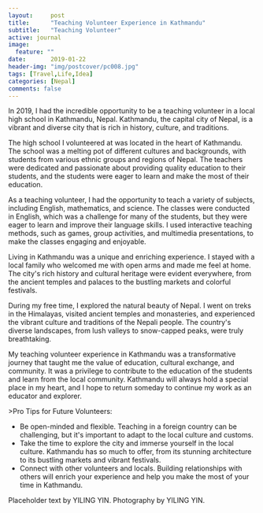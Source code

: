 ```yaml
---
layout:     post
title:      "Teaching Volunteer Experience in Kathmandu"
subtitle:   "Teaching Volunteer"
active: journal
image:
  feature: ""
date:       2019-01-22 
header-img: "img/postcover/pc008.jpg"
tags: [Travel,Life,Idea]
categories: [Nepal]
comments: false
---
```



<p>In 2019, I had the incredible opportunity to be a teaching volunteer in a local high school in Kathmandu, Nepal. Kathmandu, the capital city of Nepal, is a vibrant and diverse city that is rich in history, culture, and traditions.
</p>

<p>The high school I volunteered at was located in the heart of Kathmandu. The school was a melting pot of different cultures and backgrounds, with students from various ethnic groups and regions of Nepal. The teachers were dedicated and passionate about providing quality education to their students, and the students were eager to learn and make the most of their education.</p>

<p>As a teaching volunteer, I had the opportunity to teach a variety of subjects, including English, mathematics, and science. The classes were conducted in English, which was a challenge for many of the students, but they were eager to learn and improve their language skills. I used interactive teaching methods, such as games, group activities, and multimedia presentations, to make the classes engaging and enjoyable.</p>

<p>Living in Kathmandu was a unique and enriching experience. I stayed with a local family who welcomed me with open arms and made me feel at home. The city's rich history and cultural heritage were evident everywhere, from the ancient temples and palaces to the bustling markets and colorful festivals.</p>

<p>During my free time, I explored the natural beauty of Nepal. I went on treks in the Himalayas, visited ancient temples and monasteries, and experienced the vibrant culture and traditions of the Nepali people. The country's diverse landscapes, from lush valleys to snow-capped peaks, were truly breathtaking.</p>

<p>My teaching volunteer experience in Kathmandu was a transformative journey that taught me the value of education, cultural exchange, and community. It was a privilege to contribute to the education of the students and learn from the local community. Kathmandu will always hold a special place in my heart, and I hope to return someday to continue my work as an educator and explorer.</p>
<a>>Pro Tips for Future Volunteers:</a>
<ul>
<li>Be open-minded and flexible. Teaching in a foreign country can be challenging, but it's important to adapt to the local culture and customs.</li>
<li>Take the time to explore the city and immerse yourself in the local culture. Kathmandu has so much to offer, from its stunning architecture to its bustling markets and vibrant festivals.</li>
<li>Connect with other volunteers and locals. Building relationships with others will enrich your experience and help you make the most of your time in Kathmandu.</li>
</ul>

<p>Placeholder text by <a>YILING YIN</a>. Photography by <a>YILING YIN</a>.</p>